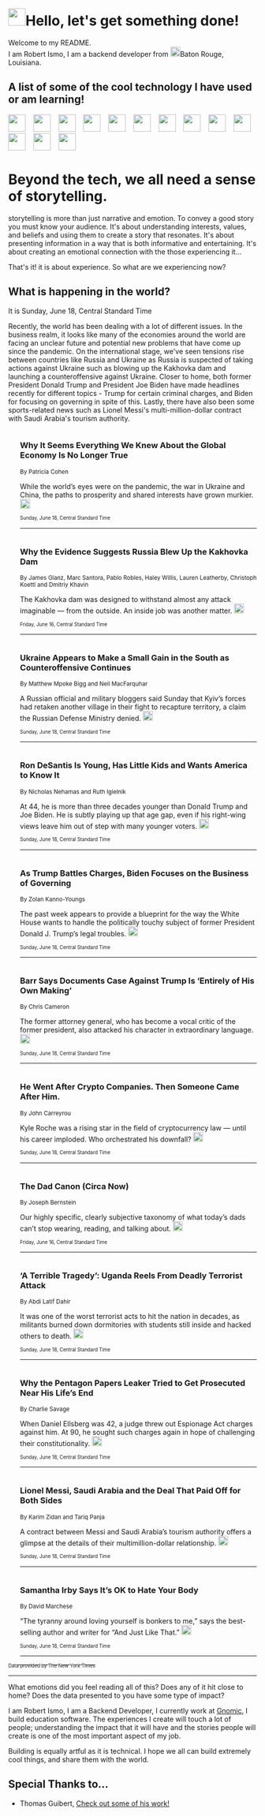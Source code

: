<h1><img src="https://emojis.slackmojis.com/emojis/images/1643514375/3493/hot-coffee.gif?1643514375" width="35"/>Hello, let's get something done!</h1>

<p>Welcome to my README.<br/>
I am Robert Ismo, I am a backend developer from <img src="https://emojis.slackmojis.com/emojis/images/1638395689/50435/moulin_rouge.png?1638395689" width="20"/>Baton Rouge, Louisiana.</p>
<h2>A list of some of the cool technology I have used or am learning!</h2>
<p>
<img src="https://emojis.slackmojis.com/emojis/images/1643516091/21142/meow_bongotap.gif?1643516091" width="35" alt="">
<img src="https://img.shields.io/badge/Favorite%20Frontend%20Framework-SvelteKit-f83903" alt="">
<img src="https://img.shields.io/badge/Second%20Favorite-Vue-40b581" alt="">
<img src="https://img.shields.io/badge/Most%20Used%20Runtime-Nodejs-78b061" alt="">
<img src="https://emojis.slackmojis.com/emojis/images/1643517416/34482/fire.gif?1643517416" width="35" alt="">
<img src="https://img.shields.io/badge/Javascript%20But%20Better-Typescript-0078ca" alt="">
<img src="https://img.shields.io/badge/Favorite%20Language-Elixir-3e244d" alt="">
<img src="https://img.shields.io/badge/Containerize%20Everything-Docker-6ac9ef" alt="">
<img src="https://emojis.slackmojis.com/emojis/images/1643514596/5999/meow_party.gif?1643514596" width="35" alt="">
<img src="https://img.shields.io/badge/API%20Love%20Language-Graphql-de32a5" alt="">
<img src="https://img.shields.io/badge/Our%20Favorite%20Version%20Controller-Git-e94f33" alt="">
<img src="https://img.shields.io/badge/Favorite%20Database-Redis-d42d1d" alt="">
<img src="https://emojis.slackmojis.com/emojis/images/1643514559/5584/deployparrot.gif?1643514559" width="35" alt="">
<img src="https://img.shields.io/badge/Container%20Interstate-RabbitMQ-f66200" alt="">
<img src="https://img.shields.io/badge/Gotta%20Learn-Kubernetes-316adf" alt="">
<img src="https://img.shields.io/badge/Really%20Mature%20Now-WASM-654fef" alt="">
<img src="https://emojis.slackmojis.com/emojis/images/1666642497/61942/dance_vibe.gif?1666642497" width="35" alt="">
<img src="https://img.shields.io/badge/For%20My%20M1-ARM64-657d96" alt="">
<img src="https://img.shields.io/badge/Loving%20This%20So%20Much-TailwindCSS-17bcb5" alt="">
<img src="https://img.shields.io/badge/Cool%20Build%20Tool-Vite-f9cb24" alt="">
<img src="https://emojis.slackmojis.com/emojis/images/1669231376/62819/working-on-it.gif?1669231376" width="35" alt="">
<img src="https://img.shields.io/badge/Fun%20and%20Easy%20Database-MongoDB-5f8c49" alt="">
<img src="https://img.shields.io/badge/JS%20Life%20Support-NPM-c73737" alt="">
<img src="https://img.shields.io/badge/I%20Liked%20It-DynamoDB-0073b9" alt="">
<img src="https://emojis.slackmojis.com/emojis/images/1643514045/46/question.gif?1643514045" width="35" alt="">
<img src="https://img.shields.io/badge/cool-React-60d6f9" alt="">
<img src="https://img.shields.io/badge/Future%20Big%20Project-Lambda-f37e00" alt="">
<img src="https://img.shields.io/badge/NPM%20But%20Better-PNPM-f1aa07" alt="">
<img src="https://emojis.slackmojis.com/emojis/images/1643514943/9662/fbwow.gif?1643514943" width="35" alt="">
<img src="https://img.shields.io/badge/First%20Language-C-662079" alt="">
<img src="https://img.shields.io/badge/Where%20I%20Deploy%20Frontend-Vercel-000000" alt="">
<img src="https://img.shields.io/badge/Who%20Does%20not%20Want%20an%20App-Swift-f9492a" alt="">
<img src="https://emojis.slackmojis.com/emojis/images/1643514058/151/javascript.png?1643514058" width="35" alt="">
<img src="https://img.shields.io/badge/cool-Python-fbd542" alt="">
<img src="https://img.shields.io/badge/Favorite%20Something-Stripe-656cdc" alt="">
<img src="https://img.shields.io/badge/Of%20Course-HTML5-ed6327" alt="">
<img src="https://emojis.slackmojis.com/emojis/images/1660415405/60731/bomb.gif?1660415405" width="35" alt="">
<img src="https://img.shields.io/badge/hate-CSS-2964ec" alt="">
<img src="https://img.shields.io/badge/Learning-CircleCI-141215" alt="">
<img src="https://img.shields.io/badge/Learning-Rust-fbbb3b" alt="">
<img src="https://emojis.slackmojis.com/emojis/images/1660415397/60712/writing-hand.gif?1660415397" width="35" alt="">
<img src="https://img.shields.io/badge/Dev%20Browser%20of%20Choice-Firefox-cc4e26" alt="">
<img src="https://img.shields.io/badge/Recoverying%20From%20Windows-UNIX-1781e3" alt="">
<img src="https://img.shields.io/badge/LOVE-LogSeq-90c1c2" alt="">
<img src="https://emojis.slackmojis.com/emojis/images/1643514066/223/kirby.gif?1643514066" width="35" alt="">
<img src="https://img.shields.io/badge/Daily%20Driver-MacOS-e6e6e8" alt="">
<img src="https://img.shields.io/badge/Git%20Server-Github-000000" alt="">
<img src="https://img.shields.io/badge/enjoyable-EC2-f17428" alt="">
<img src="https://emojis.slackmojis.com/emojis/images/1643514239/2069/excited.gif?1643514239" width="35" alt="">
</p>
<h1>Beyond the tech, we all need a sense of storytelling.</h1>
<p>storytelling is more than just narrative and emotion. To convey a good story you must know your audience. It's about understanding interests, values, and beliefs and using them to create a story that resonates. It's about presenting information in a way that is both informative and entertaining. It's about creating an emotional connection with the those experiencing it...</p>
<p>That's it! it is about experience. So what are we experiencing now?</p>
<h2>What is happening in the world?</h2>
<p>It is Sunday, June 18, Central Standard Time</p>
<p>
Recently, the world has been dealing with a lot of different issues. In the business realm, it looks like many of the economies around the world are facing an unclear future and potential new problems that have come up since the pandemic. On the international stage, we&#39;ve seen tensions rise between countries like Russia and Ukraine as Russia is suspected of taking actions against Ukraine such as blowing up the Kakhovka dam and launching a counteroffensive against Ukraine. Closer to home, both former President Donald Trump and President Joe Biden have made headlines recently for different topics - Trump for certain criminal charges, and Biden for focusing on governing in spite of this. Lastly, there have also been some sports-related news such as Lionel Messi&#39;s multi-million-dollar contract with Saudi Arabia&#39;s tourism authority.</p>
<ol>
<img src="https://img.shields.io/badge/-business-blue" alt="">
<h3>Why It Seems Everything We Knew About the Global Economy Is No Longer True</h3>
<sub>By Patricia Cohen</sub>
<p>While the world’s eyes were on the pandemic, the war in Ukraine and China, the paths to prosperity and shared interests have grown murkier.  <a href="https://nyti.ms/3Poypcl"><img src="https://developer.nytimes.com/files/poweredby_nytimes_30b.png?v=1583354208352" height="20"></a></p>
<sub><sub>Sunday, June 18, Central Standard Time</sub></sub>
<hr/>
<img src="https://img.shields.io/badge/-world-blue" alt="">
<h3>Why the Evidence Suggests Russia Blew Up the Kakhovka Dam</h3>
<sub>By James Glanz, Marc Santora, Pablo Robles, Haley Willis, Lauren Leatherby, Christoph Koettl and Dmitriy Khavin</sub>
<p>The Kakhovka dam was designed to withstand almost any attack imaginable — from the outside. An inside job was another matter.  <a href="https://nyti.ms/3Nc5R2W"><img src="https://developer.nytimes.com/files/poweredby_nytimes_30b.png?v=1583354208352" height="20"></a></p>
<sub><sub>Friday, June 16, Central Standard Time</sub></sub>
<hr/>
<img src="https://img.shields.io/badge/-world-blue" alt="">
<h3>Ukraine Appears to Make a Small Gain in the South as Counteroffensive Continues</h3>
<sub>By Matthew Mpoke Bigg and Neil MacFarquhar</sub>
<p>A Russian official and military bloggers said Sunday that Kyiv’s forces had retaken another village in their fight to recapture territory, a claim the Russian Defense Ministry denied.  <a href="https://nyti.ms/42N06yg"><img src="https://developer.nytimes.com/files/poweredby_nytimes_30b.png?v=1583354208352" height="20"></a></p>
<sub><sub>Sunday, June 18, Central Standard Time</sub></sub>
<hr/>
<img src="https://img.shields.io/badge/-us-blue" alt="">
<h3>Ron DeSantis Is Young, Has Little Kids and Wants America to Know It</h3>
<sub>By Nicholas Nehamas and Ruth Igielnik</sub>
<p>At 44, he is more than three decades younger than Donald Trump and Joe Biden. He is subtly playing up that age gap, even if his right-wing views leave him out of step with many younger voters.  <a href="https://nyti.ms/431weP7"><img src="https://developer.nytimes.com/files/poweredby_nytimes_30b.png?v=1583354208352" height="20"></a></p>
<sub><sub>Sunday, June 18, Central Standard Time</sub></sub>
<hr/>
<img src="https://img.shields.io/badge/-us-blue" alt="">
<h3>As Trump Battles Charges, Biden Focuses on the Business of Governing</h3>
<sub>By Zolan Kanno-Youngs</sub>
<p>The past week appears to provide a blueprint for the way the White House wants to handle the politically touchy subject of former President Donald J. Trump’s legal troubles.  <a href="https://nyti.ms/3Xh6Mns"><img src="https://developer.nytimes.com/files/poweredby_nytimes_30b.png?v=1583354208352" height="20"></a></p>
<sub><sub>Sunday, June 18, Central Standard Time</sub></sub>
<hr/>
<img src="https://img.shields.io/badge/-us-blue" alt="">
<h3>Barr Says Documents Case Against Trump Is ‘Entirely of His Own Making’</h3>
<sub>By Chris Cameron</sub>
<p>The former attorney general, who has become a vocal critic of the former president, also attacked his character in extraordinary language.  <a href="https://nyti.ms/43MYfed"><img src="https://developer.nytimes.com/files/poweredby_nytimes_30b.png?v=1583354208352" height="20"></a></p>
<sub><sub>Sunday, June 18, Central Standard Time</sub></sub>
<hr/>
<img src="https://img.shields.io/badge/-business-blue" alt="">
<h3>He Went After Crypto Companies. Then Someone Came After Him.</h3>
<sub>By John Carreyrou</sub>
<p>Kyle Roche was a rising star in the field of cryptocurrency law — until his career imploded. Who orchestrated his downfall?  <a href="https://nyti.ms/3XkUOJl"><img src="https://developer.nytimes.com/files/poweredby_nytimes_30b.png?v=1583354208352" height="20"></a></p>
<sub><sub>Sunday, June 18, Central Standard Time</sub></sub>
<hr/>
<img src="https://img.shields.io/badge/-style-blue" alt="">
<h3>The Dad Canon (Circa Now)</h3>
<sub>By Joseph Bernstein</sub>
<p>Our highly specific, clearly subjective taxonomy of what today’s dads can’t stop wearing, reading, and talking about.  <a href="https://nyti.ms/3Nz3RDj"><img src="https://developer.nytimes.com/files/poweredby_nytimes_30b.png?v=1583354208352" height="20"></a></p>
<sub><sub>Friday, June 16, Central Standard Time</sub></sub>
<hr/>
<img src="https://img.shields.io/badge/-world-blue" alt="">
<h3>‘A Terrible Tragedy’: Uganda Reels From Deadly Terrorist Attack</h3>
<sub>By Abdi Latif Dahir</sub>
<p>It was one of the worst terrorist acts to hit the nation in decades, as militants burned down dormitories with students still inside and hacked others to death.  <a href="https://nyti.ms/3NhV9I6"><img src="https://developer.nytimes.com/files/poweredby_nytimes_30b.png?v=1583354208352" height="20"></a></p>
<sub><sub>Sunday, June 18, Central Standard Time</sub></sub>
<hr/>
<img src="https://img.shields.io/badge/-us-blue" alt="">
<h3>Why the Pentagon Papers Leaker Tried to Get Prosecuted Near His Life’s End</h3>
<sub>By Charlie Savage</sub>
<p>When Daniel Ellsberg was 42, a judge threw out Espionage Act charges against him. At 90, he sought such charges again in hope of challenging their constitutionality.  <a href="https://nyti.ms/43LdvIF"><img src="https://developer.nytimes.com/files/poweredby_nytimes_30b.png?v=1583354208352" height="20"></a></p>
<sub><sub>Sunday, June 18, Central Standard Time</sub></sub>
<hr/>
<img src="https://img.shields.io/badge/-sports-blue" alt="">
<h3>Lionel Messi, Saudi Arabia and the Deal That Paid Off for Both Sides</h3>
<sub>By Karim Zidan and Tariq Panja</sub>
<p>A contract between Messi and Saudi Arabia’s tourism authority offers a glimpse at the details of their multimillion-dollar relationship.  <a href="https://nyti.ms/3Ncq8Wc"><img src="https://developer.nytimes.com/files/poweredby_nytimes_30b.png?v=1583354208352" height="20"></a></p>
<sub><sub>Sunday, June 18, Central Standard Time</sub></sub>
<hr/>
<img src="https://img.shields.io/badge/-magazine-blue" alt="">
<h3>Samantha Irby Says It’s OK to Hate Your Body</h3>
<sub>By David Marchese</sub>
<p>“The tyranny around loving yourself is bonkers to me,” says the best-selling author and writer for “And Just Like That.”  <a href="https://nyti.ms/3Nh1NP3"><img src="https://developer.nytimes.com/files/poweredby_nytimes_30b.png?v=1583354208352" height="20"></a></p>
<sub><sub>Sunday, June 18, Central Standard Time</sub></sub>
<hr/>
</ol>
<a href="https://developer.nytimes.com"><sub><sub>Data provided by The New York Times</sub></sub></a>
<hr/>
<p>What emotions did you feel reading all of this? Does any of it hit close to home? Does the data presented to you have some type of impact?</p>
<p>I am Robert Ismo, I am a Backend Developer, I currently work at <a href="https://gnomic.education/">Gnomic</a>, I build education software. The experiences I create will touch a lot of people; understanding the impact that it will have and the stories people will create is one of the most important aspect of my job.</p>
<p>Building is equally artful as it is technical. I hope we all can build extremely cool things, and share them with the world.</p>
<h2>Special Thanks to...</h2>
<ul>
<li>Thomas Guibert, <a href="https://github.com/thmsgbrt/thmsgbrt">Check out some of his work!</a></li>
</ul>